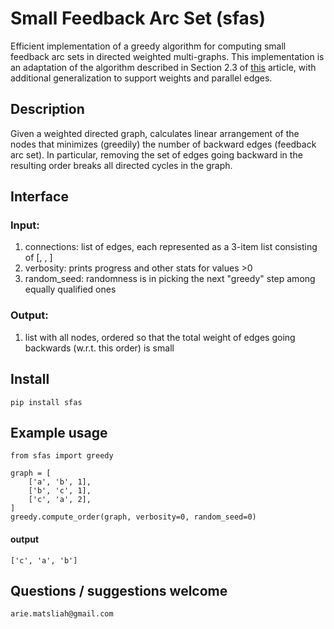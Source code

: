 # Small Feedback Arc Set (sfas)
Efficient implementation of a greedy algorithm for computing small feedback arc sets in directed weighted multi-graphs.
This implementation is an adaptation of the algorithm described in Section 2.3 of [this](http://www.vldb.org/pvldb/vol10/p133-simpson.pdf) article, with additional generalization to support weights and parallel edges.

## Description
Given a weighted directed graph, calculates linear arrangement of the nodes that minimizes (greedily) the number of backward edges (feedback arc set).
In particular, removing the set of edges going backward in the resulting order breaks all directed cycles in the graph.

## Interface
### Input:
1. connections: list of edges, each represented as a 3-item list consisting of [<from node>, <to node>, <edge weight>]
1. verbosity: prints progress and other stats for values >0
1. random_seed: randomness is in picking the next "greedy" step among equally qualified ones
### Output:
1. list with all nodes, ordered so that the total weight of edges going backwards (w.r.t. this order) is small

## Install
`pip install sfas`

## Example usage
```
from sfas import greedy

graph = [
    ['a', 'b', 1],
    ['b', 'c', 1],
    ['c', 'a', 2],
]
greedy.compute_order(graph, verbosity=0, random_seed=0)
```
#### output
```
['c', 'a', 'b']
```

## Questions / suggestions welcome
`arie.matsliah@gmail.com`